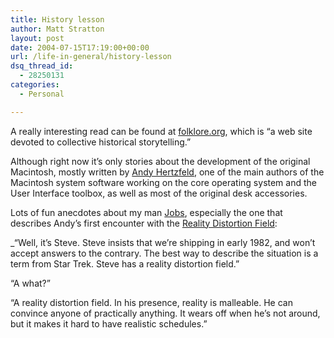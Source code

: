 ```yaml
---
title: History lesson
author: Matt Stratton
layout: post
date: 2004-07-15T17:19:00+00:00
url: /life-in-general/history-lesson
dsq_thread_id:
  - 28250131
categories:
  - Personal

---
```

A really interesting read can be found at <a href="http://folklore.org" target="_blank">folklore.org</a>, which is &#8220;a web site devoted to collective historical storytelling.&#8221;

Although right now it&#8217;s only stories about the development of the original Macintosh, mostly written by <a href="http://folklore.org/ProjectView.py?name=Macintosh&characters=Andy%20Hertzfeld" target="_blank">Andy Hertzfeld</a>, one of the main authors of the Macintosh system software working on the core operating system and the User Interface toolbox, as well as most of the original desk accessories.

Lots of fun anecdotes about my man <a href="http://folklore.org/ProjectView.py?name=Macintosh&characters=Steve%20Jobs" target="_blank">Jobs</a>, especially the one that describes Andy&#8217;s first encounter with the <a href="http://folklore.org/StoryView.py?project=Macintosh&story=Reality_Distortion_Field.txt" target="_blank">Reality Distortion Field</a>:

_&#8220;Well, it&#8217;s Steve. Steve insists that we&#8217;re shipping in early 1982, and won&#8217;t accept answers to the contrary. The best way to describe the situation is a term from Star Trek. Steve has a reality distortion field.&#8221;</p> 

&#8220;A what?&#8221;

&#8220;A reality distortion field. In his presence, reality is malleable. He can convince anyone of practically anything. It wears off when he&#8217;s not around, but it makes it hard to have realistic schedules.&#8221;</em>